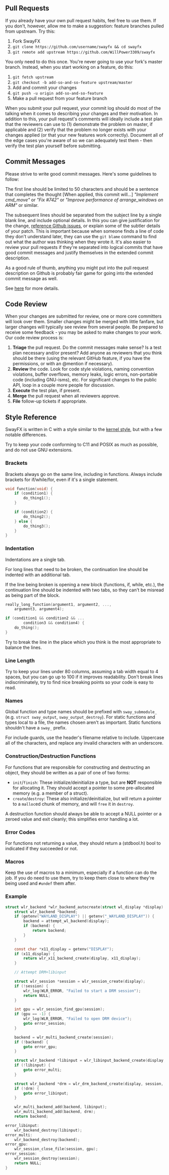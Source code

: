 ## Pull Requests

If you already have your own pull request habits, feel free to use them. If you
don't, however, allow me to make a suggestion: feature branches pulled from
upstream. Try this:

1. Fork SwayFX
2. `git clone https://github.com/username/swayfx && cd swayfx`
3. `git remote add upstream https://github.com/WillPower3309/swayfx`

You only need to do this once. You're never going to use your fork's master
branch. Instead, when you start working on a feature, do this:

1. `git fetch upstream`
2. `git checkout -b add-so-and-so-feature upstream/master`
3. Add and commit your changes
4. `git push -u origin add-so-and-so-feature`
5. Make a pull request from your feature branch

When you submit your pull request, your commit log should do most of the talking
when it comes to describing your changes and their motivation. In addition to
this, your pull request's comments will ideally include a test plan that the
reviewers can use to (1) demonstrate the problem on master, if applicable and
(2) verify that the problem no longer exists with your changes applied (or that
your new features work correctly). Document all of the edge cases you're aware
of so we can adequately test them - then verify the test plan yourself before
submitting.

## Commit Messages

Please strive to write good commit messages. Here's some guidelines to follow:

The first line should be limited to 50 characters and should be a sentence that
completes the thought [When applied, this commit will...] *"Implement
cmd_move"* or *"Fix #742"* or *"Improve performance of arrange_windows on ARM"*
or similar.

The subsequent lines should be separated from the subject line by a single
blank line, and include optional details. In this you can give justification
for the change, [reference Github
issues](https://help.github.com/articles/closing-issues-via-commit-messages/),
or explain some of the subtler details of your patch. This is important because
when someone finds a line of code they don't understand later, they can use the
`git blame` command to find out what the author was thinking when they wrote
it. It's also easier to review your pull requests if they're separated into
logical commits that have good commit messages and justify themselves in the
extended commit description.

As a good rule of thumb, anything you might put into the pull request
description on Github is probably fair game for going into the extended commit
message as well.

See [here](https://chris.beams.io/posts/git-commit/) for more details.

## Code Review

When your changes are submitted for review, one or more core committers will
look over them. Smaller changes might be merged with little fanfare, but larger
changes will typically see review from several people. Be prepared to receive
some feedback - you may be asked to make changes to your work. Our code review
process is:

1. **Triage** the pull request. Do the commit messages make sense? Is a test
   plan necessary and/or present? Add anyone as reviewers that you think should
   be there (using the relevant GitHub feature, if you have the permissions, or
   with an @mention if necessary).
2. **Review** the code. Look for code style violations, naming convention
   violations, buffer overflows, memory leaks, logic errors, non-portable code
   (including GNU-isms), etc. For significant changes to the public API, loop in
   a couple more people for discussion.
3. **Execute** the test plan, if present.
4. **Merge** the pull request when all reviewers approve.
5. **File** follow-up tickets if appropriate.

## Style Reference

SwayFX is written in C with a style similar to the [kernel
style](https://www.kernel.org/doc/Documentation/process/coding-style.rst), but
with a few notable differences.

Try to keep your code conforming to C11 and POSIX as much as possible, and do
not use GNU extensions.

### Brackets

Brackets always go on the same line, including in functions.
Always include brackets for if/while/for, even if it's a single statement.
```c
void function(void) {
	if (condition1) {
		do_thing1();
	}

	if (condition2) {
		do_thing2();
	} else {
		do_thing3();
	}
}
```

### Indentation

Indentations are a single tab.

For long lines that need to be broken, the continuation line should be indented
with an additional tab.

If the line being broken is opening a new block (functions, if, while, etc.),
the continuation line should be indented with two tabs, so they can't be
misread as being part of the block.

```c
really_long_function(argument1, argument2, ...,
	argument3, argument4);

if (condition1 && condition2 && ...
		condition3 && condition4) {
	do_thing();
}
```

Try to break the line in the place which you think is the most appropriate to
balance the lines.

### Line Length

Try to keep your lines under 80 columns, assuming a tab width equal to 4 spaces,
but you can go up to 100 if it improves readability. Don't break lines
indiscriminately, try to find nice breaking points so your code is easy to read.

### Names

Global function and type names should be prefixed with `sway_submodule_` (e.g.
`struct sway_output`, `sway_output_destroy`).  For static functions and
types local to a file, the names chosen aren't as important. Static functions
shouldn't have a `sway_` prefix.

For include guards, use the header's filename relative to include.  Uppercase
all of the characters, and replace any invalid characters with an underscore.

### Construction/Destruction Functions

For functions that are responsible for constructing and destructing an object,
they should be written as a pair of one of two forms:

* `init`/`finish`: These initialize/deinitialize a type, but are **NOT**
  responsible for allocating it. They should accept a pointer to some
  pre-allocated memory (e.g. a member of a struct).
* `create`/`destroy`: These also initialize/deinitialize, but will return a
  pointer to a `malloc`ed chunk of memory, and will `free` it in `destroy`.

A destruction function should always be able to accept a NULL pointer or a
zeroed value and exit cleanly; this simplifies error handling a lot.

### Error Codes

For functions not returning a value, they should return a (stdbool.h) bool to
indicated if they succeeded or not.

### Macros

Keep the use of macros to a minimum, especially if a function can do the job. If
you do need to use them, try to keep them close to where they're being used and
`#undef` them after.

### Example

```c
struct wlr_backend *wlr_backend_autocreate(struct wl_display *display) {
	struct wlr_backend *backend;
	if (getenv("WAYLAND_DISPLAY") || getenv("_WAYLAND_DISPLAY")) {
		backend = attempt_wl_backend(display);
		if (backend) {
			return backend;
		}
	}

	const char *x11_display = getenv("DISPLAY");
	if (x11_display) {
		return wlr_x11_backend_create(display, x11_display);
	}

	// Attempt DRM+libinput

	struct wlr_session *session = wlr_session_create(display);
	if (!session) {
		wlr_log(WLR_ERROR, "Failed to start a DRM session");
		return NULL;
	}

	int gpu = wlr_session_find_gpu(session);
	if (gpu == -1) {
		wlr_log(WLR_ERROR, "Failed to open DRM device");
		goto error_session;
	}

	backend = wlr_multi_backend_create(session);
	if (!backend) {
		goto error_gpu;
	}

	struct wlr_backend *libinput = wlr_libinput_backend_create(display, session);
	if (!libinput) {
		goto error_multi;
	}

	struct wlr_backend *drm = wlr_drm_backend_create(display, session, gpu);
	if (!drm) {
		goto error_libinput;
	}

	wlr_multi_backend_add(backend, libinput);
	wlr_multi_backend_add(backend, drm);
	return backend;

error_libinput:
	wlr_backend_destroy(libinput);
error_multi:
	wlr_backend_destroy(backend);
error_gpu:
	wlr_session_close_file(session, gpu);
error_session:
	wlr_session_destroy(session);
	return NULL;
}
```
